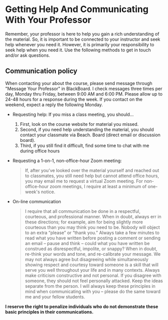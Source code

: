 # Getting Help And Communicating With Your Professor

Remember, your professor is here to help you gain a rich understanding of the material. So, it is important to be connected to your instructor and seek help whenever you need it. However, it is primarily your responsibility to seek help when you need it. Use the following methods to get in touch and/or ask questions. 


## Communication policy
When contacting your about the course, please send message through "Message Your Professor" in BlackBoard. I check messages three times per day, Monday thru Friday, between 9:00 AM and 6:00 PM. Please allow up to 24-48 hours for a response during the week. If you contact on the weekend, expect a reply the following Monday. 

- Requesting help: If you miss a class meeting, you should…

    1. First, look on the course website for material you missed. 
    2. Second, if you need help understanding the material, you should contact your classmate via Beach. Board (direct email or discussion board). 
    3. Third, if you still find it difficult, find some time to chat with me during office hours

- Requesting a 1-on-1, non-office-hour Zoom meeting:

    > If, after you’ve looked over the material yourself and reached out to classmates, you still need help but cannot attend office hours, you may email me to request a virtual Zoom meeting. For non-office-hour zoom meetings, I require at least a minimum of one-week's notice. 
  
- On-line communication

    > I require that all communication be done in a respectful, courteous, and professional manner. When in doubt, always err in these directions; for example, aim for being slightly more courteous than you may think you need to be. Nobody will object to an extra “please” or “thank you.” Always take a few minutes to read what you have written before posting a comment or sending an email – pause and think – could what you have written be construed as disrespectful, impolite, or snappy? When in doubt, re-think your words and tone, and re-calibrate your message. We may not always agree but disagreeing while simultaneously showing respect and courtesy toward someone is a skill that will serve you well throughout your life and in many contexts. Always make criticism constructive and not personal. If you disagree with someone, they should not feel personally attacked. Keep the ideas separate from the person. I will always keep these principles in mind when communicating with you – please do the same toward me and your fellow students. 

**I reserve the right to penalize individuals who do not demonstrate these basic principles in their communications.**
